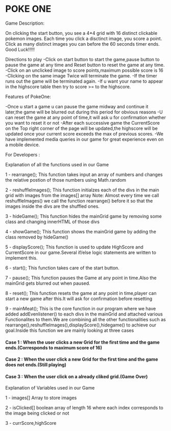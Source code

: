 # POKE ONE


Game Description:

On clicking the start button, you see a 4*4 grid with 16 distinct clickable pokemon images. Each time you click a disctinct image, you score a point. Click as many distinct images you can before the 60 seconds timer ends. 
Good Luck!!!!!

Directions to play
-Click on start button to start the game,pause button to pause the game at any time and Reset button to reset the game at any time.
-Click on an unclicked image to score points,maximum possible score is 16 
-Clicking on the same image Twice will terminate the game.
-If the timer runs out the game will be terminated again.
-If u want your name to appear in the highscore table then try to score >= to the highscore.

Features of PokeOne:

-Once u start a game u can pause the game midway and continue it later,the game will be blurred out during this period for obvious reasons
-U can reset the game at any point of time,it will ask u for confirmation whether you want to reset it or not
-After each successive game the CurrentScore on the Top right corner of the page will be updated,the highscore will be updated
 once your current score exceeds the max of previous scores.
-We have implemented media queries in our game for great experience even on a mobile device.

For Developers :

Explanation of all the functions used in our Game

1 - rearrange();
This function takes input an array of numbers and changes the relative postion of those numbers using Math.random

2 - reshuffleImages();
This function initialzes each of the divs in the main grid with images from the images[] array
Note:
Almost every time we call reshuffleImages() we call the function rearrange() before it so that the images inside the divs are the shuffled ones.

3 - hideGame();
This function hides the mainGrid game by removing some class and changing innerHTML of those divs

4 - showGame();
This function shows the mainGrid game by adding the class removed by hideGame()

5 - displayScore();
This function is used to update HighScore and CurrentScore in our game.Several if/else logic statements are written to implement this.

6 - start();
This function takes care of the start button.

7 - pause();
This function pauses the Game at any point in time.Also the mainGrid gets blurred out when paused.

8 - reset();
This function resets the game at any point in time,player can start a new game after this.It will ask for confirmation before resetting

9 - mainMeat();
This is the core function in our program where we have added addEvenlistener() to each divs in the mainGrid and attached various 
Functionalites to them.We are combining all the other functionalities such as rearrange(),reshuffleImages(),displayScore(),hidegame() to achieve our goal.Inside this function we are mainly looking at three cases

#### Case 1 : When the user clicks a new Grid for the first time and the game ends.(Corresponds to maximum score of 16)
#### Case 2 : When the user click a new Grid for the first time and the game does not ends.(Still playing)
#### Case 3 : When the user click on a already cliked grid.(Game Over)

Explanation of Variables used in our Game

1 - images[]
Array to store images

2 - isClicked[]
boolean array of length 16 where each index corresponds to the image being clicked or not

3 - currScore,highScore 
